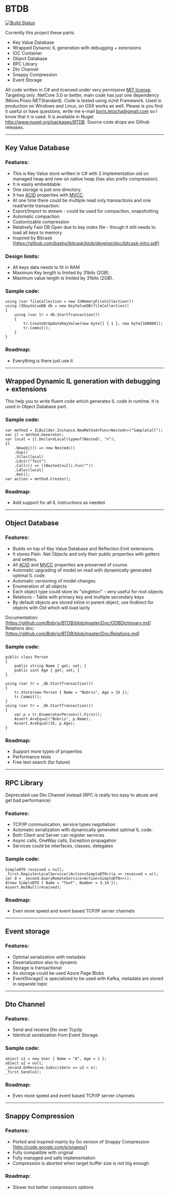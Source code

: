 # BTDB

[![Build Status](https://dev.azure.com/bletocha/bletocha/_apis/build/status/Bobris.BTDB)](https://dev.azure.com/bletocha/bletocha/_build/latest?definitionId=1)

Currently this project these parts:

- Key Value Database
- Wrapped Dynamic IL generation with debugging + extensions
- IOC Container
- Object Database
- RPC Library
- Dto Channel
- Snappy Compression
- Event Storage

All code written in C# and licensed under very permissive [MIT license](http://www.opensource.org/licenses/mit-license.html). Targeting only .NetCore 3.0 or better, main code has just one dependency (Mono.Posix.NETStandard). Code is tested using xUnit Framework. Used in production on Windows and Linux, on OSX works as well.
Please is you find it useful or have questions, write me e-mail <boris.letocha@gmail.com> so I know that it is used.
It is available in Nuget <http://www.nuget.org/packages/BTDB>. Source code drops are Github releases.

---

## Key Value Database

### Features:

- This is Key Value store written in C# with 2 implementation old on managed heap and new on native heap (has also prefix compression).
- It is easily embeddable.
- One storage is just one directory.
- It has [ACID] properties with [MVCC].
- At one time there could be multiple read only transactions and one read/write transaction.
- Export/Import to stream - could be used for compaction, snapshotting
- Automatic compaction
- Customizable compression
- Relatively Fast DB Open due to key index file - though it still needs to load all keys to memory
- Inspired by Bitcask [https://github.com/basho/bitcask/blob/develop/doc/bitcask-intro.pdf]

### Design limits:

- All keys data needs to fit in RAM
- Maximum Key length is limited by 31bits (2GB).
- Maximum value length is limited by 31bits (2GB).

### Sample code:

    using (var fileCollection = new InMemoryFileCollection())
    using (IKeyValueDB db = new KeyValueDB(fileCollection))
    {
        using (var tr = db.StartTransaction())
        {
            tr.CreateOrUpdateKeyValue(new byte[] { 1 }, new byte[100000]);
            tr.Commit();
        }
    }

### Roadmap:

- Everything is there just use it

---

## Wrapped Dynamic IL generation with debugging + extensions

This help you to write fluent code which generates IL code in runtime. It is used in Object Database part.

### Sample code:

    var method = ILBuilder.Instance.NewMethod<Func<Nested>>("SampleCall");
    var il = method.Generator;
    var local = il.DeclareLocal(typeof(Nested), "n");
    il
        .Newobj(() => new Nested())
        .Dup()
        .Stloc(local)
        .Ldstr("Test")
        .Call(() => ((Nested)null).Fun(""))
        .Ldloc(local)
        .Ret();
    var action = method.Create();

### Roadmap:

- Add support for all IL instructions as needed

---

## Object Database

### Features:

- Builds on top of Key Value Database and Reflection.Emit extensions.
- It stores Plain .Net Objects and only their public properties with getters and setters.
- All [ACID] and [MVCC] properties are preserved of course.
- Automatic upgrading of model on read with dynamically generated optimal IL code.
- Automatic versioning of model changes.
- Enumeration of all objects
- Each object type could store its "singleton" - very useful for root objects
- Relations - Table with primary key and multiple secondary keys
- By default objects are stored inline in parent object, use IIndirect for objects with Oid which will load lazily

Documentation: [https://github.com/Bobris/BTDB/blob/master/Doc/ODBDictionary.md]
Relations doc: [https://github.com/Bobris/BTDB/blob/master/Doc/Relations.md]

### Sample code:

    public class Person
    {
        public string Name { get; set; }
        public uint Age { get; set; }
    }

    using (var tr = _db.StartTransaction())
    {
        tr.Store(new Person { Name = "Bobris", Age = 35 });
        tr.Commit();
    }
    using (var tr = _db.StartTransaction())
    {
        var p = tr.Enumerate<Person>().First();
        Assert.AreEqual("Bobris", p.Name);
        Assert.AreEqual(35, p.Age);
    }

### Roadmap:

- Support more types of properties
- Performance tests
- Free text search (far future)

---

## RPC Library

Deprecated use Dto Channel instead (RPC is really too easy to abuse and get bad performance)

### Features:

- TCP/IP communication, service types negotiation
- Automatic serialization with dynamically generated optimal IL code.
- Both Client and Server can register services
- Async calls, OneWay calls, Exception propagation
- Services could be interfaces, classes, delegates

### Sample code:

    SimpleDTO received = null;
    _first.RegisterLocalService((Action<SimpleDTO>)(a => received = a));
    var d = _second.QueryRemoteService<Action<SimpleDTO>>();
    d(new SimpleDTO { Name = "Text", Number = 3.14 });
    Assert.NotNull(received);

### Roadmap:

- Even more speed and event based TCP/IP server channels

---

## Event storage

### Features:

- Optimal serialization with metadata
- Deserialization also to dynamic
- Storage is transactional
- As storage could be used Azure Page Blobs
- EventStorage2 is specialized to be used with Kafka, metadata are stored in separate topic

---

## Dto Channel

### Features:

- Send and receive Dto over Tcp/Ip
- Identical serialization from Event Storage

### Sample code:

    object u1 = new User { Name = "A", Age = 1 };
    object u2 = null;
    _second.OnReceive.Subscribe(o => u2 = o);
    _first.Send(u1);

### Roadmap:

- Even more speed and event based TCP/IP server channels

---

## Snappy Compression

### Features:

- Ported and inspired mainly by Go version of Snappy Compression [http://code.google.com/p/snappy/]
- Fully compatible with original
- Fully managed and safe implementation
- Compression is aborted when target buffer size is not big enough

### Roadmap:

- Slower but better compressors options

[acid]: http://en.wikipedia.org/wiki/ACID
[mvcc]: http://en.wikipedia.org/wiki/Multiversion_concurrency_control
